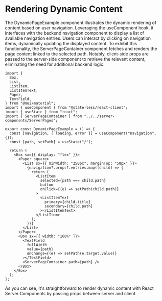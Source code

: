 # Rendering Dynamic Content

The DynamicPageExample component illustrates the dynamic rendering of content based on user navigation. Leveraging the useComponent hook, it interfaces with the backend navigation component to display a list of available navigation entries. Users can interact by clicking on navigation items, dynamically updating the displayed content. To exhibit this functionality, the ServerPageContainer component fetches and renders the page content linked to the selected path. Notably, client-side props are passed to the server-side component to retrieve the relevant content, eliminating the need for additional backend logic.

```tsx
import {
  Box,
  List,
  ListItem,
  ListItemText,
  Paper,
  TextField,
} from "@mui/material";
import { useComponent } from "@state-less/react-client";
import { useState } from "react";
import { ServerPageContainer } from "../../server-components/ServerPages";

export const DynamicPageExample = () => {
  const [navigation, { loading, error }] = useComponent("navigation", {});
  const [path, setPath] = useState("/");

  return (
    <Box sx={{ display: "flex" }}>
      <Paper square>
        <List sx={{ minWidth: "250px", marginTop: "50px" }}>
          {navigation?.props?.entries.map((child) => {
            return (
              <ListItem
                selected={path === child.path}
                button
                onClick={(e) => setPath(child.path)}
              >
                <ListItemText
                  primary={child.title}
                  secondary={child.path}
                ></ListItemText>
              </ListItem>
            );
          })}
        </List>
      </Paper>
      <Box sx={{ width: "100%" }}>
        <TextField
          fullWidth
          value={path}
          onChange={(e) => setPath(e.target.value)}
        ></TextField>
        <ServerPageContainer path={path} />
      </Box>
    </Box>
  );
};
```

As you can see, it's straightforward to render dynamic content with React Server Components by passing props between server and client.
